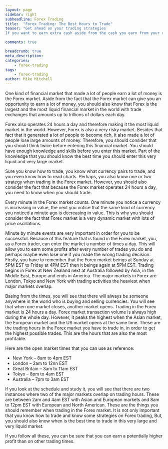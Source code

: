 ```yaml
---
layout: page
sidebar: right
subheadline: Forex Trading
title:  "Forex Trading: The Best Hours to Trade"
teaser: "Get ahead on your trading strategies
If you want to earn extra cash aside from the cash you earn from your regular job or your business, maybe it’s time to you to enter the financial market."

comments: true

breadcrumb: true
meta_description:
categories:
    - forex-trading
tags:
    - forex-trading
author: Mike Mitchell
---
```



One kind of financial market that made a lot of people earn a lot of money is the Forex market.
Aside from the fact that the Forex market can give you an opportunity to earn a lot of money, you should also know that Forex is the largest and the most liquid financial market in the world with trade exchanges that amounts up to trillions of dollars each day.

Forex also operates 24 hours a day and therefore making it the most liquid market in the world.
However, Forex is also a very risky market. Besides that fact that it generated a lot of people to become rich, it also made a lot of people lose large amounts of money. Therefore, you should consider that you should think twice before entering this financial market. You should have enough knowledge and skills before you enter this market. Part of the knowledge that you should know the best time you should enter this very liquid and very large market.

Sure you know how to trade, you know what currency pairs to trade, and you even know how to read charts. Perhaps, you also know one or two strategy when trading in the Forex market. However, you should also consider the fact that because the Forex market operates 24 hours a day, you need to know when you should trade.

Every minute in the Forex market counts. One minute you notice a currency is increasing in value, the next you notice that the same kind of currency you noticed a minute ago is decreasing in value. This is why you should consider the fact that Forex market is a very dynamic market with lots of price oscillations.

Minute by minute events are very important in order for you to be successful. Because of this feature that is found in the Forex market, you, as a Forex trader, can enter the market a number of times a day. This will allow you to earn some profits after every number of trades you do and perhaps maybe even lose one if you made the wrong trading decision.
Firstly, you have to remember that the Forex market beings at Sunday at 5PM EST to Friday at 4PM EST then it beings again at 5PM EST. Trading begins in Forex at New Zealand next at Australia followed by Asia, in the Middle East, Europe and ends in America. The major markets in Forex are London, Tokyo and New York with trading activities the heaviest when major markets overlap.

Basing from the times, you will see that there will always be someone anywhere in the world who is buying and selling currencies. You will see that when one market closes, another market opens. Trading in the Forex market is 24 hours a day.
Forex market transaction volume is always high during the whole day. However, it peaks the highest when the Asian market, the European market and the US market opens at the same time.
These are the trading hours in the Forex market you have to trade in, in order to get the highest possible trades. This are the hours that are also the most profitable.

Here are the open market times that you can use as reference:

-	New York – 8am to 4pm EST
-	London – 2am to 12nn EST
-	Great Britain – 3am to 11am EST
-	Tokyo – 8pm to 4am EST
-	Australia – 7pm to 3am EST

If you look at the schedule and study it, you will see that there are two instances where two of the major markets overlap on trading hours. These are between 2am and 4am EST with Asian and European markets and 8am to 12pm EST with European and North American.
These are the things you should remember when trading in the Forex market. It is not only important that you know how to trade and know some strategies on Forex trading, But, you should also know when is the best time to trade in this very large and very liquid market.

If you follow all these, you can be sure that you can earn a potentially higher profit than on other trading times.
